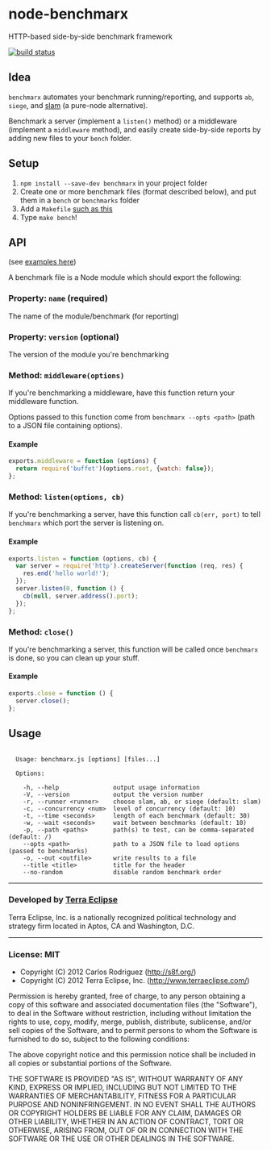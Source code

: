 node-benchmarx
==============

HTTP-based side-by-side benchmark framework

[![build status](https://secure.travis-ci.org/carlos8f/node-benchmarx.png)](http://travis-ci.org/carlos8f/node-benchmarx)

Idea
----

`benchmarx` automates your benchmark running/reporting, and supports `ab`,
`siege`, and [slam](https://github.com/carlos8f/slam) (a pure-node alternative).

Benchmark a server (implement a `listen()` method) or a middleware (implement a
`middleware` method), and easily create side-by-side reports by adding new files
to your `bench` folder.

Setup
-----

1. `npm install --save-dev benchmarx` in your project folder
2. Create one or more benchmark files (format described below), and put them in
   a `bench` or `benchmarks` folder
4. Add a `Makefile` [such as this](https://github.com/carlos8f/node-benchmarx/blob/master/Makefile)
5. Type `make bench`!

API
---

(see [examples here](https://github.com/carlos8f/node-benchmarx/tree/master/examples))

A benchmark file is a Node module which should export the following:

### Property: `name` (required)

The name of the module/benchmark (for reporting)

### Property: `version` (optional)

The version of the module you're benchmarking

### Method: `middleware(options)`

If you're benchmarking a middleware, have this function return your middleware
function.

Options passed to this function come from `benchmarx --opts <path>` (path to a
JSON file containing options).

#### Example

```javascript
exports.middleware = function (options) {
  return require('buffet')(options.root, {watch: false});
};
```

### Method: `listen(options, cb)`

If you're benchmarking a server, have this function call `cb(err, port)`
to tell `benchmarx` which port the server is listening on.

#### Example

```javascript
exports.listen = function (options, cb) {
  var server = require('http').createServer(function (req, res) {
    res.end('hello world!');
  });
  server.listen(0, function () {
    cb(null, server.address().port);
  });
};
```

### Method: `close()`

If you're benchmarking a server, this function will be called once `benchmarx`
is done, so you can clean up your stuff.

#### Example

```javascript
exports.close = function () {
  server.close();
};
```

Usage
-----

```

  Usage: benchmarx.js [options] [files...]

  Options:

    -h, --help               output usage information
    -V, --version            output the version number
    -r, --runner <runner>    choose slam, ab, or siege (default: slam)
    -c, --concurrency <num>  level of concurrency (default: 10)
    -t, --time <seconds>     length of each benchmark (default: 30)
    -w, --wait <seconds>     wait between benchmarks (default: 10)
    -p, --path <paths>       path(s) to test, can be comma-separated (default: /)
    --opts <path>            path to a JSON file to load options (passed to benchmarks)
    -o, --out <outfile>      write results to a file
    --title <title>          title for the header
    --no-random              disable random benchmark order

```

- - -

### Developed by [Terra Eclipse](http://www.terraeclipse.com)
Terra Eclipse, Inc. is a nationally recognized political technology and
strategy firm located in Aptos, CA and Washington, D.C.

- - -

### License: MIT

- Copyright (C) 2012 Carlos Rodriguez (http://s8f.org/)
- Copyright (C) 2012 Terra Eclipse, Inc. (http://www.terraeclipse.com/)

Permission is hereby granted, free of charge, to any person obtaining a copy
of this software and associated documentation files (the "Software"), to deal
in the Software without restriction, including without limitation the rights
to use, copy, modify, merge, publish, distribute, sublicense, and/or sell
copies of the Software, and to permit persons to whom the Software is furnished
to do so, subject to the following conditions:

The above copyright notice and this permission notice shall be included in
all copies or substantial portions of the Software.

THE SOFTWARE IS PROVIDED "AS IS", WITHOUT WARRANTY OF ANY KIND, EXPRESS OR
IMPLIED, INCLUDING BUT NOT LIMITED TO THE WARRANTIES OF MERCHANTABILITY,
FITNESS FOR A PARTICULAR PURPOSE AND NONINFRINGEMENT. IN NO EVENT SHALL THE
AUTHORS OR COPYRIGHT HOLDERS BE LIABLE FOR ANY CLAIM, DAMAGES OR OTHER
LIABILITY, WHETHER IN AN ACTION OF CONTRACT, TORT OR OTHERWISE, ARISING FROM,
OUT OF OR IN CONNECTION WITH THE SOFTWARE OR THE USE OR OTHER DEALINGS IN THE
SOFTWARE.